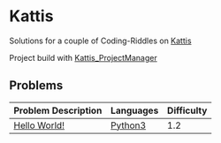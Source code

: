 # Kattis
Solutions for a couple of Coding-Riddles on [Kattis](https://open.kattis.com)

Project build with [Kattis_ProjectManager](https://github.com/Charontid/Kattis_ProjectBuilder)

## Problems
| Problem Description | Languages | Difficulty |
| - | - | - |
| [Hello World!](https://open.kattis.com/problems/hello) | [Python3](https://github.com/Charontid/Kattis_ProjectBuilder/blob/master/problems/hello/hello.py) | 1.2 |
